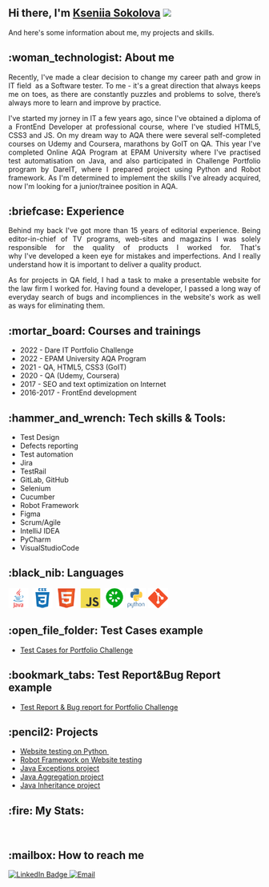 <!-- <img src="https://github.com/SokolovaKsenia/Portfolio/blob/main/portfolio.jpg"/> -->

<h2 align="left">Hi there, I'm <a href="www.linkedin.com/in/kseniia-sokolova-ks">Kseniia Sokolova</a> 
<img src="https://github.com/SokolovaKsenia/challenge_portfolio_KS/blob/main/images/Hi.gif.crdownload" height="32"/></h2>
<p style="text-align: justify;"> And here's some information about me, my projects and skills. </p>
<h2> :woman_technologist: <strong>About me</strong></h2> 
<p style="text-align: justify;">Recently, I've made a clear decision to change my career path and grow&nbsp;in IT field &nbsp;as a Software tester. To me - it's a great direction that always keeps me on toes, as<strong>&nbsp;</strong>there are constantly puzzles and problems to solve, there&rsquo;s always more to learn and&nbsp;improve by practice.&nbsp;</p>
<p style="text-align: justify;">I've started my jorney in IT a few years ago, since&nbsp;I've obtained a diploma of a FrontEnd Developer at professional course, where I've studied HTML5, CSS3 and JS. On my dream way to AQA there were several self-completed courses on Udemy and Coursera, marathons by GoIT on QA. This year I've completed Online AQA Program at EPAM University where I've practised test automatisation on Java, and also participated in Challenge Portfolio program by DareIT, where I prepared project using Python and Robot framework. As I'm determined to implement the skills I've already acquired, now I'm looking for a junior/trainee position in AQA.</p>
<h2><strong> :briefcase: Experience</strong></h2>
<p style="text-align: justify;">Behind my&nbsp;back I've got&nbsp;more than 15 years of editorial experience. Being editor-in-chief of TV programs, web-sites and magazins I&nbsp;was solely responsible for the quality of products I worked for. That's why&nbsp;I've&nbsp;developed a keen eye for mistakes and imperfections. And I really understand how it is important to deliver a quality product.&nbsp;</p>
<p style="text-align: justify;">As for&nbsp;projects&nbsp;in QA&nbsp;field, I had a task to make a presentable website for the law firm I worked for. Having found a&nbsp;developer, I passed a long way of everyday&nbsp;search of bugs&nbsp;and incompliences in the website's work&nbsp;as well as ways for eliminating them.&nbsp;&nbsp;</p>
<h2 dir="auto">:mortar_board: Courses and trainings</h2>
<ul dir="ltr">
<li>2022 - Dare IT Portfolio Challenge</li>
<li>2022 - EPAM University AQA Program</li>
<li>2021 - QA, HTML5, CSS3 (GoIT)</li>
<li>2020 - QA (Udemy, Coursera)</li>
<li>2017 - SEO and text optimization on Internet</li>
<li>2016-2017 - FrontEnd development</li>
</ul>
<h2 dir="auto"> :hammer_and_wrench: Tech skills & Tools:</h2>
<ul dir="auto">
<li>Test Design</li>
<li>Defects reporting</li>
 <li>Test automation</li>
<li>Jira&nbsp;</li>
<li>TestRail</li>
<li>GitLab, GitHub</li>
  <li>Selenium</li>
<li>Cucumber</li>
  <li>Robot Framework</li>
 <li>Figma</li>
<li>Scrum/Agile</li>
<li>IntelliJ IDEA&nbsp;</li>
<li>PyCharm&nbsp;</li>
 <li>VisualStudioCode&nbsp;</li>
</ul>
<h2 dir="auto">:black_nib: Languages</h2>
<div>
  <img src="https://github.com/devicons/devicon/blob/master/icons/java/java-original-wordmark.svg" title="Java" alt="Java" width="40" height="40"/>&nbsp;
  <img src="https://github.com/devicons/devicon/blob/master/icons/css3/css3-plain-wordmark.svg"  title="CSS3" alt="CSS" width="40" height="40"/>&nbsp;
  <img src="https://github.com/devicons/devicon/blob/master/icons/html5/html5-original.svg" title="HTML5" alt="HTML" width="40" height="40"/>&nbsp;
  <img src="https://github.com/devicons/devicon/blob/master/icons/javascript/javascript-original.svg" title="JavaScript" alt="JavaScript" width="40" height="40"/>&nbsp;
  <img src="https://github.com/devicons/devicon/blob/master/icons/cucumber/cucumber-plain.svg" title="Cucumber" alt="Cucumber" width="40" height="40"/>
  <img src="https://github.com/devicons/devicon/blob/master/icons/python/python-original-wordmark.svg" alt="Python" width="40" height="40"/>
   <img src="https://github.com/devicons/devicon/blob/master/icons/git/git-original.svg" alt="Git" width="40" height="40"/>

 
</div>

<h2 dir="auto">:open_file_folder: Test Cases&nbsp;example</h2>
<ul dir="ltr">
<li><a href="https://docs.google.com/spreadsheets/d/13PWoo2yq2Xsuy5uwPlnktIr4v3sDgXGm2qHrPb2Xpb0/edit?usp=sharing" target="_blank" rel="nofollow noopener">Test Cases for Portfolio Challenge</a></li>
</ul>
<h2 dir="auto">:bookmark_tabs: Test Report&amp;Bug Report example</h2>
<ul dir="ltr">
<li><a href="https://docs.google.com/spreadsheets/d/1fAnJU4tP9TDLdQYaXZq8Q1p3gd0N7qvWk36WRZBDBI4/edit?usp=sharing" target="_blank" rel="nofollow noopener">Test Report &amp; Bug report for Portfolio Challenge</a></li>
</ul>
<h2 dir="auto">:pencil2: Projects</h2>
<ul dir="auto">
<li><a href="https://github.com/SokolovaKsenia/Challenge_portfolio_pati" target="_blank" rel="noopener">Website testing on Python&nbsp;</a></li>
<li><a href="https://github.com/SokolovaKsenia/Ksu_robotframework" target="_blank" rel="noopener">Robot Framework on&nbsp;Website testing</a>&nbsp;</li>
<li><a href="https://github.com/SokolovaKsenia/Java-Exceptions" target="_blank" rel="noopener">Java Exceptions project</a>&nbsp;</li>
<li><a href="https://github.com/SokolovaKsenia/Java-Aggregation" target="_blank" rel="noopener">Java Aggregation project</a>&nbsp;</li>
<li><a href="https://github.com/SokolovaKsenia/Java-Inheritance">Java Inheritance project</a>&nbsp;</li>

</ul>
<h2 dir="auto">:fire: My Stats: </h2>
<img src="http://github-readme-streak-stats.herokuapp.com?user=SokolovaKsenia&theme=dark&background=000000" width="300" alt=""/>
<img src="https://github-readme-stats.vercel.app/api/top-langs/?username=SokolovaKsenia&layout=compact&theme=vision-friendly-dark" width="300" alt=""/>
<img src="https://komarev.com/ghpvc/?username=SokolovaKsenia&style=flat-square&color=blue" alt=""/>

<h2 dir="auto">:mailbox: How to reach me</h2>
<div id="badges">
  <a href="(https://www.linkedin.com/in/kseniia-sokolova-ks)">
    <img src="https://img.shields.io/badge/LinkedIn-blue?style=for-the-badge&logo=linkedin&logoColor=white" alt="LinkedIn Badge"/>
  </a>
<a href="mailto:ksenabox@gmail.com">
    <img src="https://img.shields.io/badge/Email-red?style=for-the-badge" alt="Email"/>
  </a>
  </div>
  &nbsp;
